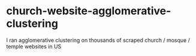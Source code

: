 # church-website-agglomerative-clustering
I ran agglomerative clustering on thousands of scraped church / mosque / temple websites in US
